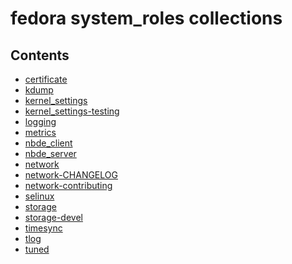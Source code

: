 # fedora system_roles collections

## Contents
<!--ts-->
  * [certificate](roles/certificate/README.md)
  * [kdump](roles/kdump/README.md)
  * [kernel_settings](roles/kernel_settings/README.md)
  * [kernel_settings-testing](roles/kernel_settings/README-testing.md)
  * [logging](roles/logging/README.md)
  * [metrics](roles/metrics/README.md)
  * [nbde_client](roles/nbde_client/README.md)
  * [nbde_server](roles/nbde_server/README.md)
  * [network](roles/network/README.md)
  * [network-CHANGELOG](roles/network/CHANGELOG.md)
  * [network-contributing](roles/network/contributing.md)
  * [selinux](roles/selinux/README.md)
  * [storage](roles/storage/README.md)
  * [storage-devel](roles/storage/README-devel.md)
  * [timesync](roles/timesync/README.md)
  * [tlog](roles/tlog/README.md)
  * [tuned](roles/tuned/README.md)
<!--te-->